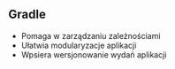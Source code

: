 ## Gradle
- Pomaga w zarządzaniu zależnościami
- Ułatwia modularyzacje aplikacji
- Wpsiera wersjonowanie wydań aplikacji
